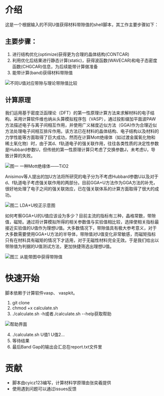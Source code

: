 # 介绍
这是一个根据输入的不同U值获得材料带隙值的shell脚本，其工作主要步骤如下：
## 主要步骤：
1. 进行结构优化(optimize)获得更为合理的晶体结构(CONTCAR)
2. 利用优化后结果进行静态计算(static)，获得波函数(WAVECAR)和电子态密度函数(CHGCAR)信息，为后续能带计算做准备
3. 能带计算(band)获得材料带隙值

![不同U值对应带隙与理论带隙值比较](http://photo.cyicz123.com/%E4%B8%8D%E5%90%8CU%E5%80%BC%E5%AF%B9%E5%BA%94%E5%B8%A6%E9%9A%99%E4%B8%8E%E7%90%86%E8%AE%BA%E5%B8%A6%E9%9A%99%E5%80%BC%E6%AF%94%E8%BE%83.png)

## 计算原理
我们运用基于密度泛函理论（DFT）的第一性原理计算方法来求解材料的电子结构。采用计算软件维也纳从头算模拟程序包（VASP），通过投影缀加平面波PAW方法描述电子与离子间相互作用，并使用广义梯度近似方法（GGA)作为合理近似方法处理电子间相互排斥作用。该方法已在材料的晶体结构、电子结构以及材料的力学性能等方面取得了巨大成功，然而在计算Mott绝缘体（如过渡金属氧化物和稀土氧化物）时，由于其d、f轨道电子的强关联作用，往往各类性质的决定性参数是Hubbard参数U，但传统的第一性原理计算只考虑了交换参数J，未考虑U，导致计算的失败。

![图一 一种Mott绝缘体——TiO2](http://photo.cyicz123.com/%E4%B8%80%E7%A7%8DMott%E7%BB%9D%E7%BC%98%E4%BD%93%E2%80%94%E2%80%94TiO2.jpg "图一 一种Mott绝缘体——TiO2")

Anisimov等人提出的加U方法将所研究的电子分为不考虑Hubbard参数U以及对于d、f轨道电子考虑强关联作用的两部分。目前GGA+U方法作为GGA方法的补充，很好地处理了电子之间的强关联效应，已在强关联体系的计算方面取得了很大的成功。

![图二 LDA+U校正示意图](http://photo.cyicz123.com/LDA%2BU%E6%A0%A1%E6%AD%A3%E7%A4%BA%E6%84%8F%E5%9B%BE.jpg)

如何考察GGA+U的U值应该设为多少？目前主流的指标有三种，晶格常数，带隙值，磁矩。通过将计算模拟所得的相关参数值与实验值相比较，选择使相关指标最接近实验值的U值作为理想U值。大多数情况下，带隙值具有极大参考意义，对于大多数需要使用GGA+U方法的半导体，带隙值对U值变化非常敏感，而磁矩指标只有在材料具有磁矩的情况下才适用，对于无磁性材料完全无效。于是我们给出以带隙值为判据的U值测试方法，更加快捷筛选出理想U值。

![图三 从能带图中获得带隙值](http://photo.cyicz123.com/%E4%BB%8E%E8%83%BD%E5%B8%A6%E5%9B%BE%E4%B8%AD%E8%8E%B7%E5%BE%97%E5%B8%A6%E9%9A%99%E5%80%BC.png)

# 快速开始
脚本依赖于计算软件vasp、 vaspkit。
1. git clone 
2. chmod +x calculate.sh
3. ./calculate.sh -h或者./calculate.sh --help获取帮助

![帮助界面](http://photo.cyicz123.com/%E8%84%9A%E6%9C%AC%E5%B8%AE%E5%8A%A9.png)

4. ./calculate.sh U值1 U值2...
5. 等待结果
6. 最后Band Gap的输出会汇总在report.txt文件里
# 贡献
* 脚本由cyicz123编写，计算材料学原理由张奕羲提供
* 使用遇到问题可以通过issues反馈
